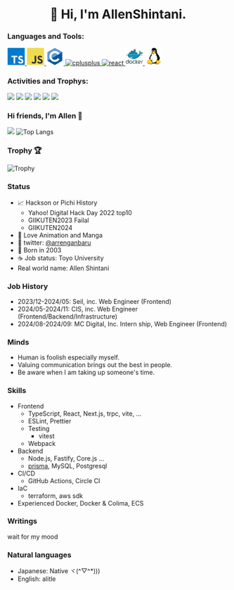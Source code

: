 <h1 align="center">👋 Hi, I'm AllenShintani.</h1>

<p align="left">
 
</p>

<h3 align="left">Languages and Tools:</h3>
<p align="left">
<a href="https://www.typescriptlang.org/" target="_blank" rel="noreferrer">
        <img src="https://raw.githubusercontent.com/devicons/devicon/master/icons/typescript/typescript-original.svg" alt="typescript" width="40" height="40" /> </a>
 <a href="https://developer.mozilla.org/ja/docs/Web/JavaScript" target="_blank" rel="noreferrer"> <img
            src="https://raw.githubusercontent.com/devicons/devicon/master/icons/javascript/javascript-original.svg"
            alt="javascript" width="40" height="40" /> </a> <a href="https://www.cprogramming.com/" target="_blank"
        rel="noreferrer"> <img src="https://raw.githubusercontent.com/devicons/devicon/master/icons/c/c-original.svg"
            alt="c" width="40" height="40" /> </a> <a href="https://nextjs.org/" target="_blank"
        rel="noreferrer"> <img
            src="https://upload.wikimedia.org/wikipedia/commons/8/8e/Nextjs-logo.svg"
            alt="cplusplus" width="40" height="40" /> </a> <a href="https://react.dev/" target="_blank"
        rel="noreferrer"> <img src="https://upload.wikimedia.org/wikipedia/commons/a/a7/React-icon.svg" alt="react" width="40"
            height="40" /> </a> <a href="https://www.docker.com/" target="_blank" rel="noreferrer"> <img
            src="https://raw.githubusercontent.com/devicons/devicon/master/icons/docker/docker-original-wordmark.svg"
            alt="docker" width="40" height="40" /> </a><a href="https://www.linux.org/" target="_blank" rel="noreferrer"> <img
            src="https://raw.githubusercontent.com/devicons/devicon/master/icons/linux/linux-original.svg" alt="linux"
            width="40" height="40" /> </a>
</p>

<p align="left">
<h3 align="left">Activities and Trophys:</h3>
</p>

![](https://github-profile-trophy.vercel.app/?username=AllenShintani&theme=tokyonight&column=7)
![](https://raw.githubusercontent.com/AllenShintani/AllenShintani/main/profile-summary-card-output/tokyonight/0-profile-details.svg)
![](https://raw.githubusercontent.com/AllenShintani/AllenShintani/main/profile-summary-card-output/tokyonight/1-repos-per-language.svg)
![](https://raw.githubusercontent.com/AllenShintani/AllenShintani/main/profile-summary-card-output/tokyonight/2-most-commit-language.svg)
![](https://raw.githubusercontent.com/AllenShintani/AllenShintani/main/profile-summary-card-output/tokyonight/3-stats.svg)
![](https://raw.githubusercontent.com/AllenShintani/AllenShintani/main/profile-summary-card-output/tokyonight/4-productive-time.svg)


### Hi friends, I'm Allen 🌟


![](https://github-readme-stats.vercel.app/api?username=AllenShintani&count_private=true)
![Top Langs](https://github-readme-stats.vercel.app/api/top-langs/?username=AllenShintani&layout=compact)

### Trophy 🏆

![Trophy](https://github-profile-trophy.vercel.app/?username=AllenShintani&row=1&column=8)

### Status

- 📈 Hackson or Pichi History
  + Yahoo! Digital Hack Day 2022 top10
  + GIIKUTEN2023 Failal
  + GIIKUTEN2024
- 📕 Love Animation and Manga
- 🔵 twitter: [@arrenganbaru](https://twitter.com/allenganbaru)
- 🥳 Born in 2003
- ☕ Job status: Toyo University
- Real world name: <span title="新谷アレン">Allen Shintani</span>

### Job History

- 2023/12-2024/05: Seil, inc. Web Engineer (Frontend)
- 2024/05-2024/11: CIS, inc. Web Engineer (Frontend/Backend/Infrastructure)
- 2024/08-2024/09: MC Digital, Inc. Intern ship, Web Engineer (Frontend)


### Minds

- Human is foolish especially myself.
- Valuing communication brings out the best in people.
- Be aware when I am taking up someone's time.

### Skills

- Frontend
  - TypeScript, React, Next.js, trpc, vite, ...
  - ESLint, Prettier
  - Testing
    - vitest
  - Webpack
- Backend
  - Node.js, Fastify, Core.js ...
  - [prisma](https://github.com/prisma/prisma), MySQL, Postgresql
- CI/CD
  - GitHub Actions, Circle CI
- IaC
  - terraform, aws sdk
- Experienced Docker, Docker & Colima, ECS

### Writings

wait for my mood

### Natural languages

- Japanese: Native ヾ(^▽^*)))
- English: alitle
